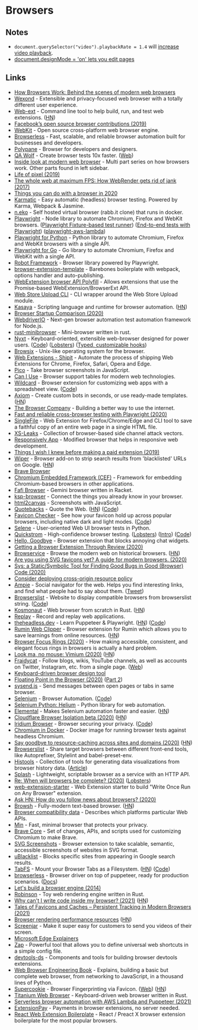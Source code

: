 # Browsers

## Notes

- `document.querySelector("video").playbackRate = 1.4` will [increase video playback](https://mjtsai.com/blog/2018/06/25/speeding-up-wwdc-videos/).
- [document.designMode = 'on' lets you edit pages](https://twitter.com/sulco/status/1177559150563344384)

## Links

- [How Browsers Work: Behind the scenes of modern web browsers](https://www.html5rocks.com/en/tutorials/internals/howbrowserswork/)
- [Wexond](https://github.com/wexond/wexond) - Extensible and privacy-focused web browser with a totally different user experience.
- [Web-ext](https://github.com/mozilla/web-ext) - Command line tool to help build, run, and test web extensions. ([HN](https://news.ycombinator.com/item?id=25217857))
- [Facebook’s open source browser contributions (2019)](https://code.fb.com/web/browser-contributions/)
- [WebKit](https://github.com/WebKit/webkit) - Open source cross-platform web browser engine.
- [Browserless](https://www.browserless.io/) - Fast, scalable, and reliable browser automation built for businesses and developers.
- [Polypane](https://polypane.app/) - Browser for developers and designers.
- [QA Wolf](https://github.com/qawolf/qawolf) - Create browser tests 10x faster. ([Web](https://www.qawolf.com/))
- [Inside look at modern web browser](https://developers.google.com/web/updates/2018/09/inside-browser-part1) - Multi part series on how browsers work. Other parts found in left sidebar.
- [Life of pixel (2019)](https://docs.google.com/presentation/d/1boPxbgNrTU0ddsc144rcXayGA_WF53k96imRH8Mp34Y/edit#slide=id.g60f92a5151_40_0)
- [The whole web at maximum FPS: How WebRender gets rid of jank (2017)](https://hacks.mozilla.org/2017/10/the-whole-web-at-maximum-fps-how-webrender-gets-rid-of-jank/)
- [Things you can do with a browser in 2020](https://github.com/luruke/browser-2020)
- [Karmatic](https://github.com/developit/karmatic) - Easy automatic (headless) browser testing. Powered by Karma, Webpack & Jasmine.
- [n.eko](https://github.com/nurdism/neko) - Self hosted virtual browser (rabb.it clone) that runs in docker.
- [Playwright](https://github.com/microsoft/playwright) - Node library to automate Chromium, Firefox and WebKit browsers. ([Playwright Fixture-based test runner](https://github.com/microsoft/playwright-test-runner)) ([End-to-end tests with Playwright](https://github.com/microsoft/playwright-test)) ([playwright-aws-lambda](https://github.com/JupiterOne/playwright-aws-lambda))
- [Playwright for Python](https://github.com/microsoft/playwright-python) - Python library to automate Chromium, Firefox and WebKit browsers with a single API.
- [Playwright for Go](https://github.com/mxschmitt/playwright-go) - Go library to automate Chromium, Firefox and WebKit with a single API.
- [Robot Framework](https://github.com/MarketSquare/robotframework-browser) - Browser library powered by Playwright.
- [browser-extension-template](https://github.com/notlmn/browser-extension-template) - Barebones boilerplate with webpack, options handler and auto-publishing.
- [WebExtension browser API Polyfill](https://github.com/mozilla/webextension-polyfill) - Allows extensions that use the Promise-based WebExtension/BrowserExt API.
- [Web Store Upload CLI](https://github.com/DrewML/chrome-webstore-upload-cli) - CLI wrapper around the Web Store Upload module.
- [Kasaya](https://github.com/syscolabs/kasaya) - Scripting language and runtime for browser automation. ([HN](https://news.ycombinator.com/item?id=22374991))
- [Browser Startup Comparison (2020)](https://www.netmeister.org/blog/browser-startup.html)
- [WebdriverIO](https://github.com/webdriverio/webdriverio) - Next-gen browser automation test automation framework for Node.js.
- [rust-minibrowser](https://github.com/joshmarinacci/rust-minibrowser) - Mini-browser written in rust.
- [Nyxt](https://nyxt.atlas.engineer/) - Keyboard-oriented, extensible web-browser designed for power users. ([Code](https://github.com/atlas-engineer/nyxt)) ([Lobsters](https://lobste.rs/s/pkpefb/nyxt_browser_2_0_0_pre_release)) ([Typed, customizable hooks](https://nyxt.atlas.engineer/article/hooks-implementation.org))
- [Browsix](https://github.com/plasma-umass/browsix) - Unix-like operating system for the browser.
- [Web Extensions - Shipit](https://github.com/LinusU/wext-shipit) - Automate the process of shipping Web Extensions for Chrome, Firefox, Safari, Opera and Edge.
- [Pico](https://github.com/gripeless/pico) - Take browser screenshots in JavaScript.
- [Can I Use](https://caniuse.com/) - Browser support tables for modern web technologies.
- [Wildcard](https://www.geoffreylitt.com/wildcard/) - Browser extension for customizing web apps with a spreadsheet view. ([Code](https://github.com/geoffreylitt/wildcard))
- [Axiom](https://axiom.ai/) - Create custom bots in seconds, or use ready-made templates. ([HN](https://news.ycombinator.com/item?id=23089243))
- [The Browser Company](https://thebrowser.company/) - Building a better way to use the internet.
- [Fast and reliable cross-browser testing with Playwright (2020)](https://medium.com/@arjunattam/fast-and-reliable-cross-browser-testing-with-playwright-155c0e8a821f)
- [SingleFile](https://github.com/gildas-lormeau/SingleFile) - Web Extension for Firefox/Chrome/Edge and CLI tool to save a faithful copy of an entire web page in a single HTML file.
- [XS-Leaks](https://github.com/xsleaks/xsleaks) - Collection of browser-based side channel attack vectors.
- [Responsively App](https://github.com/manojVivek/responsively-app) - Modified browser that helps in responsive web development.
- [Things I wish I knew before making a paid extension (2019)](https://www.amie-chen.com/blog/making-paid-extension/)
- [Wiper](https://github.com/davidahmed/wiper) - Browser add-on to strip search results from 'blacklisted' URLs on Google. ([HN](https://news.ycombinator.com/item?id=23295989))
- [Brave Browser](https://github.com/brave/brave-browser)
- [Chromium Embedded Framework (CEF)](https://github.com/chromiumembedded/cef) - Framework for embedding Chromium-based browsers in other applications.
- [Fafi Browser](https://git.sr.ht/~soapdog/fafi-browser) - Gemini browser written in Racket.
- [ksp-browser](https://github.com/inkandswitch/ksp-browser) - Connect the things you already know in your browser.
- [html2canvas](https://github.com/niklasvh/html2canvas) - Screenshots with JavaScript.
- [Quotebacks](https://quotebacks.net/) - Quote the Web. ([HN](https://news.ycombinator.com/item?id=23468175)) ([Code](https://github.com/Blogger-Peer-Review/quotebacks))
- [Favicon Checker](http://www.colinkeany.com/favicon-checker/) - See how your favicon hold up across popular browsers, including native dark and light modes. ([Code](https://github.com/colinkeany/favicon-checker))
- [Selene](https://github.com/yashaka/selene) - User-oriented Web UI browser tests in Python.
- [Quickstrom](https://quickstrom.io/) - High-confidence browser testing. ([Lobsters](https://lobste.rs/s/mdmvuw/webcheck_high_confidence_browser)) ([Intro](https://wickstrom.tech/programming/2020/08/27/introducing-quickstrom-high-confidence-browser-testing.html)) ([Code](https://github.com/quickstrom/quickstrom))
- [Hello, Goodbye](https://github.com/bcye/Hello-Goodbye) - Browser extension that blocks annoying chat widgets.
- [Getting a Browser Extension Through Review (2020)](https://formidable.com/blog/2020/extension-reviews/)
- [Browservice](https://github.com/ttalvitie/browservice) - Browse the modern web on historical browsers. ([HN](https://news.ycombinator.com/item?id=23595430))
- [Are you using SVG favicons yet? A guide for modern browsers. (2020)](https://medium.com/swlh/are-you-using-svg-favicons-yet-a-guide-for-modern-browsers-836a6aace3df)
- [Sys: a Static/Symbolic Tool for Finding Good Bugs in Good (Browser) Code (2020)](https://cseweb.ucsd.edu/~dstefan/pubs/brown:2020:sys.pdf)
- [Consider deploying cross-origin resource policy](https://resourcepolicy.fyi/)
- [Ampie](https://ampie.app/) - Social navigator for the web. Helps you find interesting links, and find what people had to say about them. ([Tweet](https://twitter.com/posobin/status/1283111738154668032))
- [Browserslist](https://browserslist.dev/) - Website to display compatible browsers from browserslist string. ([Code](https://github.com/PSPDFKit-labs/browserslist.dev))
- [Kosmonaut](https://github.com/twilco/kosmonaut) - Web browser from scratch in Rust. ([HN](https://news.ycombinator.com/item?id=24170201))
- [Replay](https://replay.io/) - Record and replay web applications.
- [theheadless.dev](https://theheadless.dev/) - Learn Puppeteer & Playwright. ([HN](https://news.ycombinator.com/item?id=24209073)) ([Code](https://github.com/checkly/theheadless.dev))
- [Rumin Web Clipper](https://github.com/jhlyeung/rumin-web-clipper) - Browser extension for Rumin which allows you to save learnings from online resources. ([HN](https://news.ycombinator.com/item?id=24461070))
- [Browser Focus Rings (2020)](https://www.notion.so/Focus-Rings-4459faa9d1f643728ca8dde145a89900) - How making accessible, consistent, and elegant focus rings in browsers is actually a hard problem.
- [Look ma, no mouse: Vimium (2020)](https://codefaster.substack.com/p/look-ma-no-mouse-vimium) ([HN](https://news.ycombinator.com/item?id=24700746))
- [Fraidycat](https://github.com/kickscondor/fraidycat) - Follow blogs, wikis, YouTube channels, as well as accounts on Twitter, Instagram, etc. from a single page. ([Web](https://fraidyc.at/))
- [Keyboard-driven browser design tool](https://twitter.com/yoshikischmitz/status/1185189779521953798)
- [Floating Point in the Browser (2020)](https://randomascii.wordpress.com/2020/09/27/floating-point-in-the-browser-part-1-impossible-expectations/) ([Part 2](https://randomascii.wordpress.com/2020/10/11/floating-point-in-the-browser-part-2-bad-epsilon/))
- [sysend.js](https://github.com/jcubic/sysend.js) - Send messages between open pages or tabs in same browser.
- [Selenium](https://www.selenium.dev/) - Browser Automation. ([Code](https://github.com/SeleniumHQ/selenium))
- [Selenium Python: Helium](https://github.com/mherrmann/selenium-python-helium) - Python library for web automation.
- [Elemental](https://github.com/red-and-black/elemental) - Makes Selenium automation faster and easier. ([HN](https://news.ycombinator.com/item?id=25088816))
- [Cloudflare Browser Isolation beta (2020)](https://blog.cloudflare.com/browser-beta/) ([HN](https://news.ycombinator.com/item?id=24789293))
- [Iridium Browser](https://iridiumbrowser.de/) - Browser securing your privacy. ([Code](https://github.com/iridium-browser/iridium-browser))
- [Chromium in Docker](https://github.com/atlassian/docker-chromium-xvfb) - Docker image for running browser tests against headless Chromium.
- [Say goodbye to resource-caching across sites and domains (2020)](https://www.stefanjudis.com/notes/say-goodbye-to-resource-caching-across-sites-and-domains/) ([HN](https://news.ycombinator.com/item?id=24894135))
- [Browserslist](https://github.com/browserslist/browserslist) - Share target browsers between different front-end tools, like Autoprefixer, Stylelint and babel-preset-env.
- [Histools](https://github.com/thesephist/histools) - Collection of tools for generating data visualizations from browser history data. ([Article](https://dotink.co/posts/histools/))
- [Splash](https://github.com/scrapinghub/splash) - Lightweight, scriptable browser as a service with an HTTP API.
- [Re: When will browsers be complete? (2020)](https://gist.github.com/lf94/9320eb89d1b72f6649d60e6e2119fd35) ([Lobsters](https://lobste.rs/s/tjqmjy/re_when_will_browsers_be_complete))
- [web-extension-starter](https://github.com/abhijithvijayan/web-extension-starter) - Web Extension starter to build "Write Once Run on Any Browser" extension.
- [Ask HN: How do you follow news about browsers? (2020)](https://news.ycombinator.com/item?id=24968536)
- [Browsh](https://www.brow.sh/) - Fully-modern text-based browser. ([HN](https://news.ycombinator.com/item?id=25129747))
- [Browser compatibility data](https://github.com/mdn/browser-compat-data) - Describes which platforms particular Web APIs.
- [Min](https://minbrowser.org/) - Fast, minimal browser that protects your privacy.
- [Brave Core](https://github.com/brave/brave-core) - Set of changes, APIs, and scripts used for customizing Chromium to make Brave.
- [SVG Screenshots](https://github.com/felixfbecker/svg-screenshots) - Browser extension to take scalable, semantic, accessible screenshots of websites in SVG format.
- [uBlacklist](https://github.com/iorate/uBlacklist) - Blocks specific sites from appearing in Google search results.
- [TabFS](https://omar.website/tabfs/) - Mount your Browser Tabs as a Filesystem. ([HN](https://news.ycombinator.com/item?id=25600338)) ([Code](https://github.com/osnr/TabFS))
- [browserless](https://github.com/microlinkhq/browserless) - Browser driver on top of puppeteer, ready for production scenarios. ([Docs](https://browserless.js.org/#/))
- [Let's build a browser engine (2014)](https://limpet.net/mbrubeck/2014/08/08/toy-layout-engine-1.html)
- [Robinson](https://github.com/mbrubeck/robinson) - Toy web rendering engine written in Rust.
- [Why can't I write code inside my browser? (2021)](https://tomcritchlow.com/2021/01/14/new-browsers/) ([HN](https://news.ycombinator.com/item?id=25787107))
- [Tales of Favicons and Caches – Persistent Tracking in Modern Browsers (2021)](https://www.cs.uic.edu/%7Epolakis/papers/solomos-ndss21.pdf)
- [Browser rendering performance resources](https://github.com/ufocoder/browser-rendering-performance) ([HN](https://news.ycombinator.com/item?id=25868742))
- [Screenjar](https://screenjar.com/) - Make it super easy for customers to send you videos of their screen.
- [Microsoft Edge Explainers](https://github.com/MicrosoftEdge/MSEdgeExplainers)
- [Zap](https://github.com/issmirnov/zap) - Powerful tool that allows you to define universal web shortcuts in a simple config file.
- [devtools-ds](https://github.com/intuit/devtools-ds) - Components and tools for building browser devtools extensions.
- [Web Browser Engineering Book](https://browser.engineering/) - Explains, building a basic but complete web browser, from networking to JavaScript, in a thousand lines of Python.
- [Supercookie](https://github.com/jonasstrehle/supercookie) - Browser Fingerprinting via Favicon. ([Web](https://supercookie.me/)) ([HN](https://news.ycombinator.com/item?id=26051370))
- [Titanium Web Browser](https://github.com/antoyo/titanium) - Keyboard-driven web browser written in Rust.
- [Serverless browser automation with AWS Lambda and Puppeteer (2021)](https://acloudguru.com/blog/engineering/serverless-browser-automation-with-aws-lambda-and-puppeteer)
- [ExtensionPay](https://extensionpay.com/) - Payments in browser extensions, no server needed.
- [React Web Extension Boilerplate](https://github.com/ElForastero/react-browser-extension-boilerplate) - React / Preact X browser extension boilerplate for the most popular browsers.
